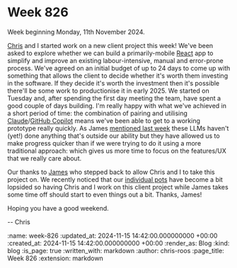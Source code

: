 Week 826
========

Week beginning Monday, 11th November 2024.

[Chris][chris-lowis] and I started work on a new client project this week!
We've been asked to explore whether we can build a primarily-mobile [React][reactjs] app to simplify and improve an existing labour-intensive, manual and error-prone process.
We've agreed on an initial budget of up to 24 days to come up with something that allows the client to decide whether it's worth them investing in the software.
If they decide it's worth the investment then it's possible there'll be some work to productionise it in early 2025.
We started on Tuesday and, after spending the first day meeting the team, have spent a good couple of days building.
I'm really happy with what we've achieved in a short period of time: the combination of pairing and utilising [Claude][claude]/[GitHub Copilot][github-copilot] means we've been able to get to a working prototype really quickly.
As James [mentioned last week](/week-825#:~:text=although%20nothing%20about%20the%20code%20was%20particularly%20complicated) these LLMs haven't (yet!) done anything that's outside our ability but they have allowed us to make progress quicker than if we were trying to do it using a more traditional approach: which gives us more time to focus on the features/UX that we really care about.

Our thanks to [James][james-mead] who stepped back to allow Chris and I to take this project on.
We recently noticed that our [individual pots](/week-825#individual-pots) have become a bit lopsided so having Chris and I work on this client project while James takes some time off should start to even things out a bit.
Thanks, James!

Hoping you have a good weekend.

-- Chris

[chris-lowis]: /chris-lowis
[claude]: https://www.anthropic.com/claude
[github-copilot]: https://github.com/features/copilot
[james-mead]: /james-mead
[reactjs]: https://reactjs.org/

:name: week-826
:updated_at: 2024-11-15 14:42:00.000000000 +00:00
:created_at: 2024-11-15 14:42:00.000000000 +00:00
:render_as: Blog
:kind: blog
:is_page: true
:written_with: markdown
:author: chris-roos
:page_title: Week 826
:extension: markdown
